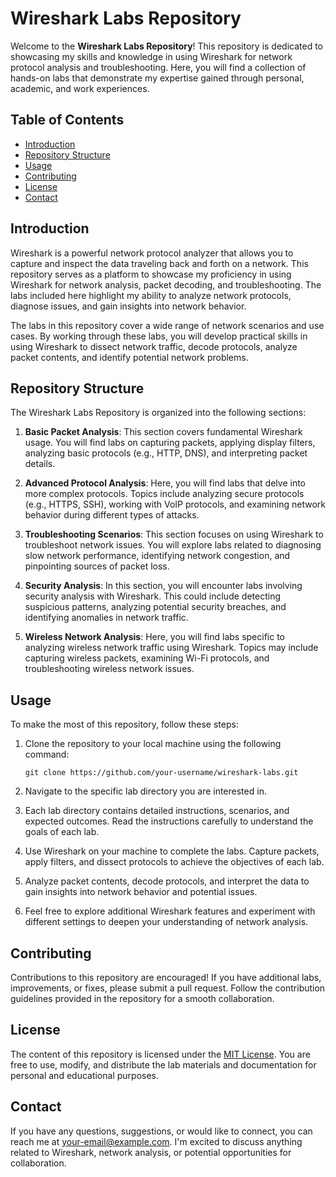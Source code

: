# Wireshark Labs Repository

Welcome to the **Wireshark Labs Repository**! This repository is dedicated to showcasing my skills and knowledge in using Wireshark for network protocol analysis and troubleshooting. Here, you will find a collection of hands-on labs that demonstrate my expertise gained through personal, academic, and work experiences.

## Table of Contents

- [Introduction](#introduction)
- [Repository Structure](#repository-structure)
- [Usage](#usage)
- [Contributing](#contributing)
- [License](#license)
- [Contact](#contact)

## Introduction

Wireshark is a powerful network protocol analyzer that allows you to capture and inspect the data traveling back and forth on a network. This repository serves as a platform to showcase my proficiency in using Wireshark for network analysis, packet decoding, and troubleshooting. The labs included here highlight my ability to analyze network protocols, diagnose issues, and gain insights into network behavior.

The labs in this repository cover a wide range of network scenarios and use cases. By working through these labs, you will develop practical skills in using Wireshark to dissect network traffic, decode protocols, analyze packet contents, and identify potential network problems.

## Repository Structure

The Wireshark Labs Repository is organized into the following sections:

1. **Basic Packet Analysis**: This section covers fundamental Wireshark usage. You will find labs on capturing packets, applying display filters, analyzing basic protocols (e.g., HTTP, DNS), and interpreting packet details.

2. **Advanced Protocol Analysis**: Here, you will find labs that delve into more complex protocols. Topics include analyzing secure protocols (e.g., HTTPS, SSH), working with VoIP protocols, and examining network behavior during different types of attacks.

3. **Troubleshooting Scenarios**: This section focuses on using Wireshark to troubleshoot network issues. You will explore labs related to diagnosing slow network performance, identifying network congestion, and pinpointing sources of packet loss.

4. **Security Analysis**: In this section, you will encounter labs involving security analysis with Wireshark. This could include detecting suspicious patterns, analyzing potential security breaches, and identifying anomalies in network traffic.

5. **Wireless Network Analysis**: Here, you will find labs specific to analyzing wireless network traffic using Wireshark. Topics may include capturing wireless packets, examining Wi-Fi protocols, and troubleshooting wireless network issues.

## Usage

To make the most of this repository, follow these steps:

1. Clone the repository to your local machine using the following command:

   ```shell
   git clone https://github.com/your-username/wireshark-labs.git
   ```

2. Navigate to the specific lab directory you are interested in.

3. Each lab directory contains detailed instructions, scenarios, and expected outcomes. Read the instructions carefully to understand the goals of each lab.

4. Use Wireshark on your machine to complete the labs. Capture packets, apply filters, and dissect protocols to achieve the objectives of each lab.

5. Analyze packet contents, decode protocols, and interpret the data to gain insights into network behavior and potential issues.

6. Feel free to explore additional Wireshark features and experiment with different settings to deepen your understanding of network analysis.

## Contributing

Contributions to this repository are encouraged! If you have additional labs, improvements, or fixes, please submit a pull request. Follow the contribution guidelines provided in the repository for a smooth collaboration.

## License

The content of this repository is licensed under the [MIT License](LICENSE). You are free to use, modify, and distribute the lab materials and documentation for personal and educational purposes.

## Contact

If you have any questions, suggestions, or would like to connect, you can reach me at [your-email@example.com](mailto:your-email@example.com). I'm excited to discuss anything related to Wireshark, network analysis, or potential opportunities for collaboration.
